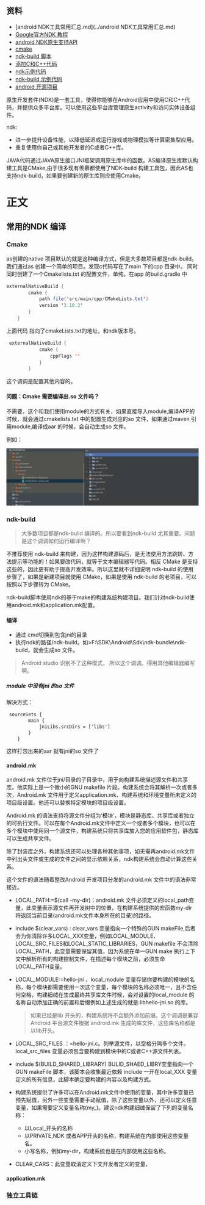 ## 资料
* [android NDK工具常用汇总.md](../android NDK工具常用汇总.md)
* [Google官方NDK 教程](https://developer.android.com/ndk/guides?hl=zh-cn)
* [android NDK原生支持API](https://developer.android.com/ndk/guides/stable_apis?hl=zh-cn)
* [cmake](https://cmake.org/)
* [ndk-build 脚本](https://developer.android.com/ndk/guides/ndk-build?hl=zh-cn)
* [添加C和C++代码](https://developer.android.com/studio/projects/install-ndk?hl=zh-cn)
* [ndk示例代码](https://github.com/android/ndk-samples)
* [ndk-build 示例代码](https://github.com/android/ndk-samples/tree/android-mk)
* [android 开源项目](https://source.android.com/?hl=zh-cn)

原生开发套件(NDK)是一套工具，使得你能够在Android应用中使用C和C++代码，并提供众多平台库。可以使用这些平台库管理原生activity和访问实体设备组件。

ndk:

* 进一步提升设备性能，以降低延迟或运行游戏或物理模拟等计算密集型应用。
* 重复使用你自己或其他开发者的C或者C++库。

JAVA代码通过JAVA原生接口JNI框架调用原生库中的函数。AS编译原生库默认构建工具是CMake,由于很多现有羡慕都使用了NDK-build 构建工具包，因此AS也支持ndk-build，如果要创建新的原生库则应使用Cmake。

# 正文

## 常用的NDK 编译

### Cmake
as创建的native 项目默认的就是这种编译方式，但是大多数项目都是ndk-build。
我们通过as 创建一个简单的项目。发现c代码写在了main 下的cpp 目录中。
同时同时创建了一个Cmakelists.txt 的配置文件，单纯。在app 的build.gradle 中
````java
externalNativeBuild {
        cmake {
            path file('src/main/cpp/CMakeLists.txt')
            version '3.10.2'
        }
    }
````
上面代码 指向了cmakeLists.txt的地址，和ndk版本号。
````java
 externalNativeBuild {
            cmake {
                cppFlags ''
            }
        }
````
这个调调是配置其他内容的。
#### 问题：Cmake 需要编译出.so 文件吗？

不需要，这个和我们使用module的方式有关，如果直接导入module,编译APP的时候，就会通过cmakelists.txt 中的配置生成对应的so 文件，如果通过maven 引用module,编译成aar 的时候，会自动生成so 文件。

例如：

![image-20220817191723171](assets/image-20220817191723171.png)

### ndk-build

> 大多数项目都是ndk-bulid 编译的。所以要看到ndk-build 尤其重要。问题是这个调调如何运行编译啊？

不推荐使用 ndk-build 来构建，因为这样构建源码后，是无法使用方法跳转、方法提示等功能的！如果要改代码，就等于文本编辑器写代码。相反 CMake 是支持这些的，因此更有助于提高开发效率。所以这里就不详细说明 ndk-build 的使用步骤了，如果是新建项目就使用 CMake，如果是使用 ndk-build 的老项目，可以按照以下步骤转为 CMake。

ndk-build脚本使用ndk的基于make的构建系统构建项目。我们针对ndk-build使用android.mk和application.mk配置。

#### 编译

* 通过 cmd切换到包含jni的目录
* 执行ndk的路径/ndk-build。如>F:\SDK\Android\Sdk\ndk-bundle\ndk-build，就会生成so 文件。

> Android studio 识别不了这种模式， 所以这个调调。得用其他编辑器编写啊。

#####  module 中没有jni 的so 文件

解决方式：

````
 sourceSets {
        main {
            jniLibs.srcDirs = ['libs']
        }
    }
````

这样打包出来的aar 就有jni的so 文件了

#### android.mk

android.mk 文件位于jni/目录的子目录中，用于向构建系统描述源文件和共享库。他实际上是一个微小的GNU makefile 片段。构建系统会将其解析一次或者多次，Android.mk 文件用于定义application.mk、构建系统和环境变量所未定义的项目级设置。他还可以替换特定模块的项目级设置。

Android.mk 的语法支持将源文件分组为‘模块’，模块是静态库、共享库或者独立的可执行文件。可以在每个Android.mk文件中定义一个或者多个模块，也可以在多个模块中使用同一个源文件，构建系统只将共享库放入您的应用软件包，静态库可以生成共享文件。

除了封装库之外，构建系统还可以处理各种其他事项，如无需再android.mk文件中列出头文件或生成的文件之间的显示依赖关系，ndk构建系统会自动计算这些关系。

这个文件的语法随着整改Android 开发项目分发的android.mk 文件中的语法非常接近。

* LOCAL_PATH:=$(call -my-dir)：android.mk 文件必须定义的local_path变量，此变量表示源文件再开发树中的位置，在构建系统提供的宏函数my-dir 将返回当前目录(android.mk文件本身所在的目录)的路径。

* include $(clear_vars) : clear_vars 变量指向一个特殊的GUN makeFile,后者会为你清除许多LOCAL_XXX变量，例如LOCAL_MODULE、LOCAL_SRC_FILES和LOCAL_STATIC_LIBRARIES，GUN makefile 不会清除LOCAL_PATH，此变量需要保留其值，因为系统在单一GUN make 执行上下文中解析所有的构建控制文件，在描述每个模块之前，必须生命LOCAL_PATH变量。

* LOCAL_MODULE:=hello-jni ，local_module 变量存储你要构建的模块的名称，每个模块都需要使用一次这个变量，每个模块的名称必须唯一，且不含任何空格，构建细绒在生成最终共享库文件时候，会对设置的local_module 的名称自动添加正确的前置和后缀例如上述生成的就是:libhello-jni.so 的库。

  > 如果已经是lib 开头的，构建系统将不会额外添加前缀。这个调调是兼容Android 平台源文件根据 android.mk 生成的库文件，这些库名称都是以lib开头。

* LOCAL_SRC_FILES ：=hello-jni.c。列举源文件，以空格分隔多个文件。local_src_files 变量必须包含要构建到模块中的C或者C++源文件列表。

* include $(BUILD_SHARED_LIBRARY)  BULID_SHAED_LIBRY变量指向一个GUN makeFile 脚本，该脚本会收集最近依赖 include 一开在local_XXX 变量定义的所有信息，此脚本确定要构建的内容以及构建方式。

* 构建系统提供了许多可以在Android.mk文件中使用的变量，其中许多变量已预先赋值，另外一些变量需要手动赋值，除了这些变量以外，还可以定义任意变量，如果需要定义变量名称(my_)。建议ndk构建细绒保留了下列的变量名称：

  * 以Local_开头的名称
  * 以PRIVATE,NDK 或者APP开头的名称，构建系统在内部使用这些变量名。
  * 小写名称，例如my-dir，构建系统也是在内部使用这些名称。

* CLEAR_CARS：此变量取消定义下文开发者定义的变量，

  

#### application.mk
### 独立工具链

